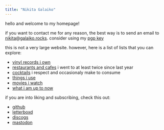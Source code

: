 ```yaml
---
title: "Nikita Galaiko"
---
```


hello and welcome to my homepage!

if you want to contact me for any reason, the best way is to send an email to
[nikita@galaiko.rocks](mailto:nikita@galaiko.rocks).
consider using my [pgp key](./keys/nikita@galaiko.rocks.asc)

this is not a very large website. however, here is a list of lists that you can explore:

- [vinyl records i own](./records.md)
- [restaurants and cafes](./restaurants_and_cafes.md) i went to at least twice since last year
- [cocktails](./cocktails.md) i respect and occasionaly make to consume
- [things i use](./uses.md)
- [movies i watch](./movies.md)
- [what i am up to now](./now.md)

if you are into liking and subscribing, check this out:

- [github](https://github.com./ngalaiko)
- [letterboxd](https://letterboxd.com/ngalaiko)
- [discogs](https://www.discogs.com/user/ngalaiko)
- [mastodon](https://mastodon.online/@ngalaiko)
